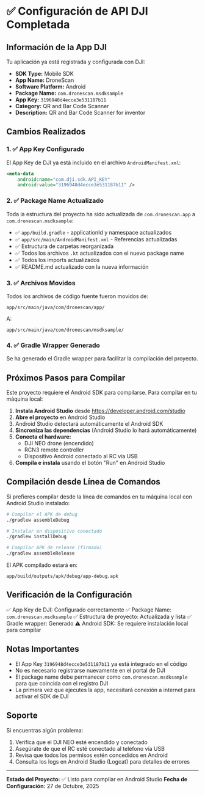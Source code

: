 # ✅ Configuración de API DJI Completada

## Información de la App DJI

Tu aplicación ya está registrada y configurada con DJI:

- **SDK Type:** Mobile SDK
- **App Name:** DroneScan
- **Software Platform:** Android
- **Package Name:** `com.dronescan.msdksample`
- **App Key:** `3196948d4ecce3e531187b11`
- **Category:** QR and Bar Code Scanner
- **Description:** QR and Bar Code Scanner for inventor

## Cambios Realizados

### 1. ✅ App Key Configurado
El App Key de DJI ya está incluido en el archivo `AndroidManifest.xml`:
```xml
<meta-data
    android:name="com.dji.sdk.API_KEY"
    android:value="3196948d4ecce3e531187b11" />
```

### 2. ✅ Package Name Actualizado
Toda la estructura del proyecto ha sido actualizada de `com.dronescan.app` a `com.dronescan.msdksample`:

- ✅ `app/build.gradle` - applicationId y namespace actualizados
- ✅ `app/src/main/AndroidManifest.xml` - Referencias actualizadas
- ✅ Estructura de carpetas reorganizada
- ✅ Todos los archivos `.kt` actualizados con el nuevo package name
- ✅ Todos los imports actualizados
- ✅ README.md actualizado con la nueva información

### 3. ✅ Archivos Movidos
Todos los archivos de código fuente fueron movidos de:
```
app/src/main/java/com/dronescan/app/
```
A:
```
app/src/main/java/com/dronescan/msdksample/
```

### 4. ✅ Gradle Wrapper Generado
Se ha generado el Gradle wrapper para facilitar la compilación del proyecto.

## Próximos Pasos para Compilar

Este proyecto requiere el Android SDK para compilarse. Para compilar en tu máquina local:

1. **Instala Android Studio** desde https://developer.android.com/studio
2. **Abre el proyecto** en Android Studio
3. Android Studio detectará automáticamente el Android SDK
4. **Sincroniza las dependencias** (Android Studio lo hará automáticamente)
5. **Conecta el hardware:**
   - DJI NEO drone (encendido)
   - RCN3 remote controller
   - Dispositivo Android conectado al RC vía USB
6. **Compila e instala** usando el botón "Run" en Android Studio

## Compilación desde Línea de Comandos

Si prefieres compilar desde la línea de comandos en tu máquina local con Android Studio instalado:

```bash
# Compilar el APK de debug
./gradlew assembleDebug

# Instalar en dispositivo conectado
./gradlew installDebug

# Compilar APK de release (firmado)
./gradlew assembleRelease
```

El APK compilado estará en:
```
app/build/outputs/apk/debug/app-debug.apk
```

## Verificación de la Configuración

✅ App Key de DJI: Configurado correctamente
✅ Package Name: `com.dronescan.msdksample`
✅ Estructura de proyecto: Actualizada y lista
✅ Gradle wrapper: Generado
⚠️ Android SDK: Se requiere instalación local para compilar

## Notas Importantes

- El App Key `3196948d4ecce3e531187b11` ya está integrado en el código
- No es necesario registrarse nuevamente en el portal de DJI
- El package name debe permanecer como `com.dronescan.msdksample` para que coincida con el registro DJI
- La primera vez que ejecutes la app, necesitará conexión a internet para activar el SDK de DJI

## Soporte

Si encuentras algún problema:
1. Verifica que el DJI NEO esté encendido y conectado
2. Asegúrate de que el RC esté conectado al teléfono vía USB
3. Revisa que todos los permisos estén concedidos en Android
4. Consulta los logs en Android Studio (Logcat) para detalles de errores

---

**Estado del Proyecto:** ✅ Listo para compilar en Android Studio
**Fecha de Configuración:** 27 de Octubre, 2025
